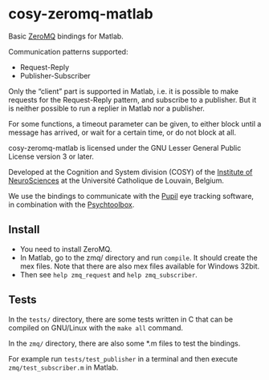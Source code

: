 cosy-zeromq-matlab
==================

Basic [ZeroMQ](http://zeromq.org/) bindings for Matlab.

Communication patterns supported:
- Request-Reply
- Publisher-Subscriber

Only the “client” part is supported in Matlab, i.e. it is possible to make
requests for the Request-Reply pattern, and subscribe to a publisher. But it is
neither possible to run a replier in Matlab nor a publisher.

For some functions, a timeout parameter can be given, to either block until a
message has arrived, or wait for a certain time, or do not block at all.

cosy-zeromq-matlab is licensed under the GNU Lesser General Public License
version 3 or later.

Developed at the Cognition and System division (COSY) of the [Institute of
NeuroSciences](http://www.uclouvain.be/en-ions.html) at the Université
Catholique de Louvain, Belgium.

We use the bindings to communicate with the [Pupil](https://pupil-labs.com/)
eye tracking software, in combination with the
[Psychtoolbox](http://psychtoolbox.org/).

Install
-------

- You need to install ZeroMQ.
- In Matlab, go to the zmq/ directory and run `compile`. It should create the
  mex files. Note that there are also mex files available for Windows 32bit.
- Then see `help zmq_request` and `help zmq_subscriber`.

Tests
-----

In the `tests/` directory, there are some tests written in C that can be
compiled on GNU/Linux with the `make all` command.

In the `zmq/` directory, there are also some *.m files to test the bindings.

For example run `tests/test_publisher` in a terminal and then execute
`zmq/test_subscriber.m` in Matlab.
